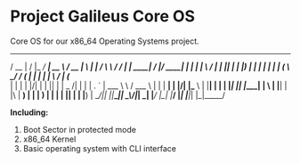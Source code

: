 # Project Galileus Core OS
Core OS for our x86_64 Operating Systems project.

   ____  __  __ _____ _____ _____   ____  _   _    _______     _______ _______ ______ __  __  _____ 
  / __ \|  \/  |_   _/ ____|  __ \ / __ \| \ | |  / ____\ \   / / ____|__   __|  ____|  \/  |/ ____|
 | |  | | \  / | | || |    | |__) | |  | |  \| | | (___  \ \_/ / (___    | |  | |__  | \  / | (___  
 | |  | | |\/| | | || |    |  _  /| |  | | . ` |  \___ \  \   / \___ \   | |  |  __| | |\/| |\___ \ 
 | |__| | |  | |_| || |____| | \ \| |__| | |\  |  ____) |  | |  ____) |  | |  | |____| |  | |____) |
  \____/|_|  |_|_____\_____|_|  \_\\____/|_| \_| |_____/   |_| |_____/   |_|  |______|_|  |_|_____/ 
                                                                                                    
                                                                                                    

<b>Including:</b>
<ol>
  <li>Boot Sector in protected mode</li>
  <li>x86_64 Kernel</li>
  <li>Basic operating system with CLI interface</li>
</ol>
